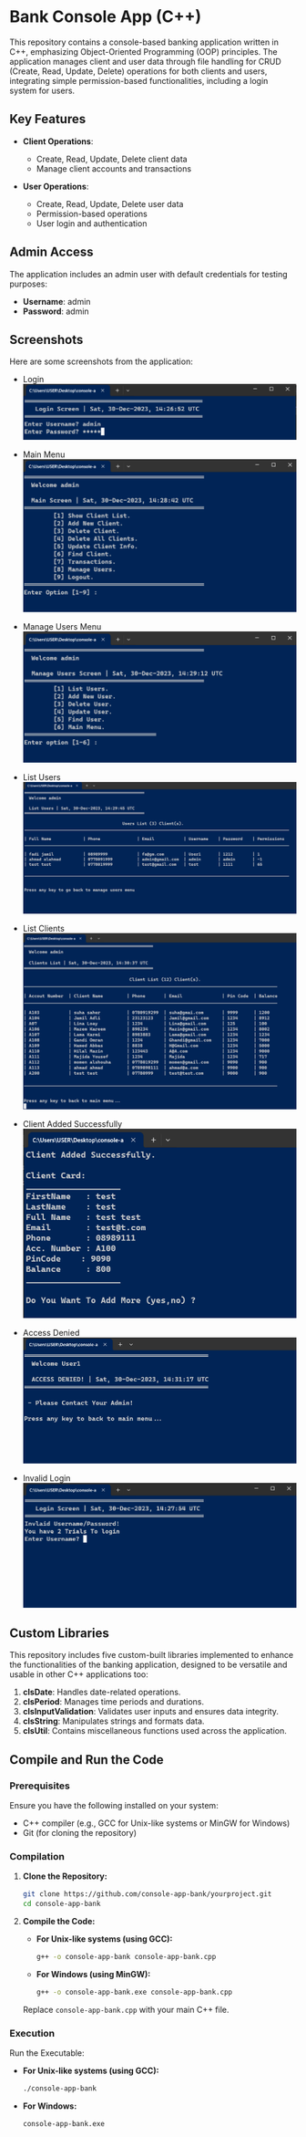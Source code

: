 # Bank Console App (C++)

This repository contains a console-based banking application written in C++, emphasizing Object-Oriented Programming (OOP) principles. The application manages client and user data through file handling for CRUD (Create, Read, Update, Delete) operations for both clients and users, integrating simple permission-based functionalities, including a login system for users.

## Key Features

- **Client Operations**:
  - Create, Read, Update, Delete client data
  - Manage client accounts and transactions

- **User Operations**:
  - Create, Read, Update, Delete user data
  - Permission-based operations
  - User login and authentication

## Admin Access

The application includes an admin user with default credentials for testing purposes:

- **Username**: admin
- **Password**: admin

## Screenshots

Here are some screenshots from the application:

- Login
![Login](screenshots/login.png)

- Main Menu
![Main Menu](screenshots/main_menu_screen.png)

- Manage Users Menu
![Manage Users Menu](screenshots/manage_users_screen.png)

- List Users
![List Users](screenshots/list_users_screen.png)

- List Clients
![List Clients](screenshots/list_clients_screen.png)

- Client Added Successfully
![Client Added Successfully](screenshots/add_client.png)

- Access Denied
![Access Denied](screenshots/if_access_denied.png)

- Invalid Login
![Invalid Login](screenshots/invalid_login.png)

## Custom Libraries

This repository includes five custom-built libraries implemented to enhance the functionalities of the banking application, designed to be versatile and usable in other C++ applications too:

1. **clsDate**: Handles date-related operations.
2. **clsPeriod**: Manages time periods and durations.
3. **clsInputValidation**: Validates user inputs and ensures data integrity.
4. **clsString**: Manipulates strings and formats data.
5. **clsUtil**: Contains miscellaneous functions used across the application.

## Compile and Run the Code

### Prerequisites

Ensure you have the following installed on your system:
- C++ compiler (e.g., GCC for Unix-like systems or MinGW for Windows)
- Git (for cloning the repository)

### Compilation

1. **Clone the Repository:**

    ```bash
    git clone https://github.com/console-app-bank/yourproject.git
    cd console-app-bank
    ```

2. **Compile the Code:**

   - **For Unix-like systems (using GCC):**

     ```bash
     g++ -o console-app-bank console-app-bank.cpp
     ```
   
   - **For Windows (using MinGW):**

     ```bash
     g++ -o console-app-bank.exe console-app-bank.cpp
     ```

   Replace `console-app-bank.cpp` with your main C++ file.

### Execution

Run the Executable:

- **For Unix-like systems (using GCC):**

    ```bash
    ./console-app-bank
    ```

- **For Windows:**

    ```bash
    console-app-bank.exe
    ```
